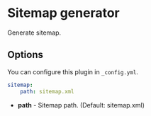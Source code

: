 # Sitemap generator

Generate sitemap.

## Options

You can configure this plugin in `_config.yml`.

``` yaml
sitemap:
    path: sitemap.xml
```

- **path** - Sitemap path. (Default: sitemap.xml)

[Hexo]: http://zespia.tw/hexo